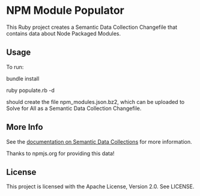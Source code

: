 # NPM Module Populator

This Ruby project creates a Semantic Data Collection Changefile that contains
data about Node Packaged Modules.

## Usage

To run:

  bundle install
  
  ruby populate.rb -d

should create the file npm_modules.json.bz2, which can be uploaded to
Solve for All as a Semantic Data Collection Changefile.

## More Info

See the [documentation on Semantic Data Collections](https://solveforall.com/docs/developer/semantic_data_collection) 
for more information.

Thanks to npmjs.org for providing this data!

## License

This project is licensed with the Apache License, Version 2.0. See LICENSE.
